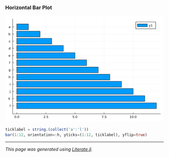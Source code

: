 ### Horizontal Bar Plot

![horizontal_bar_plot.png](images/horizontal_bar_plot.png)

````julia
ticklabel = string.(collect('a':'l'))
bar(1:12, orientation=:h, yticks=(1:12, ticklabel), yflip=true)
````

---

*This page was generated using [Literate.jl](https://github.com/fredrikekre/Literate.jl).*

